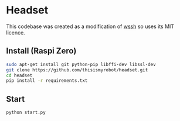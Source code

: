 # Headset

This codebase was created as a modification of
[wssh](https://github.com/aluzzardi/wssh) so uses its MIT licence.

## Install (Raspi Zero)

```sh
sudo apt-get install git python-pip libffi-dev libssl-dev
git clone https://github.com/thisismyrobot/headset.git
cd headset
pip install -r requirements.txt
```

## Start

```sh
python start.py
```
